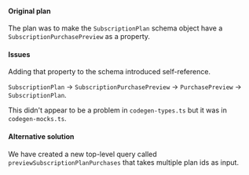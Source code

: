 #### Original plan
The plan was to make the `SubscriptionPlan` schema object have a `SubscriptionPurchasePreview` as a property.

#### Issues
Adding that property to the schema introduced self-reference. 

`SubscriptionPlan` -> `SubscriptionPurchasePreview` -> `PurchasePreview` -> `SubscriptionPlan`.

This didn't appear to be a problem in `codegen-types.ts` but it was in `codegen-mocks.ts`.

#### Alternative solution
We have created a new top-level query called `previewSubscriptionPlanPurchases` that takes multiple plan ids as input.